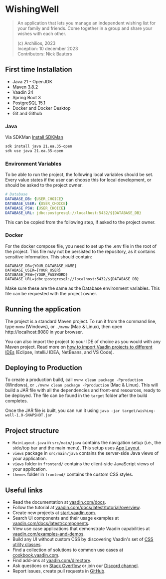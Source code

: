 # WishingWell

> An application that lets you manage an independent wishing list for your family and friends.
> Come together in a group and share your wishes with each other.
> 
> (c) Archilios, 2023   
> Inception: 10 december 2023   
> Contributors: Nick Bauters

## First time Installation

- Java 21 - OpenJDK
- Maven 3.8.2
- Vaadin 24
- Spring Boot 3
- PostgreSQL 15.1
- Docker and Docker Desktop
- Git and Github

### Java

Via SDKMan
[Install SDKMan](https://sdkman.io)

```bash
sdk install java 21.ea.35-open
sdk use java 21.ea.35-open
```

### Environment Variables

To be able to run the project, the following local variables should be set.
Every value states if the user can choose this for local development, or should be asked to the project owner.

```yml
# Database
DATABASE_DB: {USER_CHOICE}
DATABASE_USER: {USER_CHOICE}
DATABASE_PSW: {USER_CHOICE}
DATABASE_URL: jdbc:postgresql://localhost:5432/${DATABASE_DB}
```

This can be copied from the following step, if asked to the project owner.

### Docker

For the docker compose file, you need to set up the .env file in the root of the project.
This file may not be persisted to the repository, as it contains sensitive information.
This should contain:

```
DATABASE_DB={YOUR_DATABASE_NAME}
DATABASE_USER={YOUR_USER}
DATABASE_PSW={YOUR_PASSWORD}
DATABASE_URL=jdbc:postgresql://localhost:5432/${DATABASE_DB}
```

Make sure these are the same as the Database environment variables.
This file can be requested with the project owner.

## 

## Running the application

The project is a standard Maven project. To run it from the command line,
type `mvnw` (Windows), or `./mvnw` (Mac & Linux), then open
http://localhost:8080 in your browser.

You can also import the project to your IDE of choice as you would with any
Maven project. Read more on [how to import Vaadin projects to different IDEs](https://vaadin.com/docs/latest/guide/step-by-step/importing) (Eclipse, IntelliJ IDEA, NetBeans, and VS Code).

## Deploying to Production

To create a production build, call `mvnw clean package -Pproduction` (Windows),
or `./mvnw clean package -Pproduction` (Mac & Linux).
This will build a JAR file with all the dependencies and front-end resources,
ready to be deployed. The file can be found in the `target` folder after the build completes.

Once the JAR file is built, you can run it using
`java -jar target/wishing-well-1.0-SNAPSHOT.jar`

## Project structure

- `MainLayout.java` in `src/main/java` contains the navigation setup (i.e., the
  side/top bar and the main menu). This setup uses
  [App Layout](https://vaadin.com/docs/components/app-layout).
- `views` package in `src/main/java` contains the server-side Java views of your application.
- `views` folder in `frontend/` contains the client-side JavaScript views of your application.
- `themes` folder in `frontend/` contains the custom CSS styles.

## Useful links

- Read the documentation at [vaadin.com/docs](https://vaadin.com/docs).
- Follow the tutorial at [vaadin.com/docs/latest/tutorial/overview](https://vaadin.com/docs/latest/tutorial/overview).
- Create new projects at [start.vaadin.com](https://start.vaadin.com/).
- Search UI components and their usage examples at [vaadin.com/docs/latest/components](https://vaadin.com/docs/latest/components).
- View use case applications that demonstrate Vaadin capabilities at [vaadin.com/examples-and-demos](https://vaadin.com/examples-and-demos).
- Build any UI without custom CSS by discovering Vaadin's set of [CSS utility classes](https://vaadin.com/docs/styling/lumo/utility-classes). 
- Find a collection of solutions to common use cases at [cookbook.vaadin.com](https://cookbook.vaadin.com/).
- Find add-ons at [vaadin.com/directory](https://vaadin.com/directory).
- Ask questions on [Stack Overflow](https://stackoverflow.com/questions/tagged/vaadin) or join our [Discord channel](https://discord.gg/MYFq5RTbBn).
- Report issues, create pull requests in [GitHub](https://github.com/vaadin).
